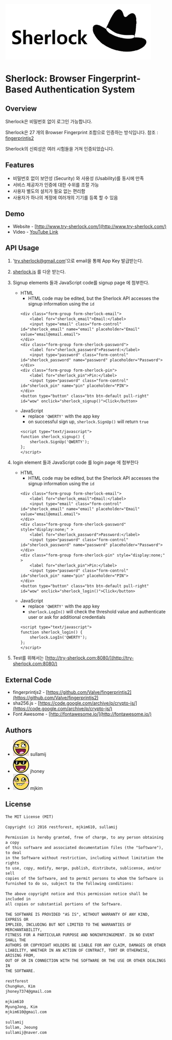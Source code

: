 ![Sherlock](static/img/sherlock-logo.png)
# Sherlock: Browser Fingerprint-Based Authentication System

## Overview
Sherlock은 비밀번호 없이 로그인 가능합니다.

Sherlock은 27 개의 Browser Fingerprint 조합으로 인증하는 방식입니다.
참조 : [fingerprintjs2](https://github.com/Valve/fingerprintjs2)

Sherlock의 신뢰성은 여러 시험들을 거쳐 인증되었습니다.

## Features
- 비밀번호 없이 보안성 (Security) 와 사용성 (Usability)를 동시에 만족
- 서비스 제공자가 인증에 대한 수위를 조절 가능
- 사용자 별도의 설치가 필요 없는 편리함
- 사용자가 하나의 계정에 여러개의 기기를 등록 할 수 있음

## Demo
- Website - [http://www.try-sherlock.com/](http://www.try-sherlock.com/)
- Video - [YouTube Link](https://youtu.be/Aj9xxVyO2Y8)

## API Usage
1. 'try.sherlock@gmail.com’으로 email을 통해 App Key 발급받는다.
2. [sherlock.js](https://github.com/mjkim610/sherlock/blob/master/static/js/sherlock.js) 를 다운 받는다.
3. Signup elements 들과 JavaScript code를 signup page 에 첨부한다.

    - HTML
        - HTML code may be edited, but the Sherlock API accesses the signup information using the `id`
        ```
        <div class="form-group form-sherlock-email">
            <label for="sherlock_email">Email:</label>
            <input type="email" class="form-control" id="sherlock_email" name="email" placeholder="Email" value="email@email.email">
        </div>
        <div class="form-group form-sherlock-password">
            <label for="sherlock_password">Password:</label>
            <input type="password" class="form-control" id="sherlock_password" name="password" placeholder="Password">
        </div>
        <div class="form-group form-sherlock-pin">
            <label for="sherlock_pin">Pin:</label>
            <input type="password" class="form-control" id="sherlock_pin" name="pin" placeholder="PIN">
        </div>
        <button type="button" class="btn btn-default pull-right" id="wow" onclick="sherlock_signup()">Click</button>
        ```
    - JavaScript
        - replace `'QWERTY'` with the app key
        - on successful sign up, `sherlock.SignUp()` will return `true`
        ```
        <script type="text/javascript">
        function sherlock_signup() {
            sherlock.SignUp('QWERTY');
        };
        </script>
        ```

4. login element 들과 JavaScript code 를 login page 에 첨부한다
    - HTML
        - HTML code may be edited, but the Sherlock API accesses the signup information using the `id`
        ```
        <div class="form-group form-sherlock-email">
            <label for="sherlock_email">Email:</label>
            <input type="email" class="form-control" id="sherlock_email" name="email" placeholder="Email" value="email@email.email">
        </div>
        <div class="form-group form-sherlock-password" style="display:none;" >
            <label for="sherlock_password">Password:</label>
            <input type="password" class="form-control" id="sherlock_password" name="password" placeholder="Password">
        </div>
        <div class="form-group form-sherlock-pin" style="display:none;" >
            <label for="sherlock_pin">Pin:</label>
            <input type="password" class="form-control" id="sherlock_pin" name="pin" placeholder="PIN">
        </div>
        <button type="button" class="btn btn-default pull-right" id="wow" onclick="sherlock_login()">Click</button>
         ```
    - JavaScript
        - replace `'QWERTY'` with the app key
        - `sherlock.LogIn()` will check the threshold value and authenticate user or ask for additional credentials
        ```
        <script type="text/javascript">
        function sherlock_login() {
            sherlock.LogIn('QWERTY');
        };
        </script>
        ```

5. Test를 위해서는 [http://try-sherlock.com:8080/](http://try-sherlock.com:8080/)

## External Code
- fingerprintjs2 -  [https://github.com/Valve/fingerprintjs2](https://github.com/Valve/fingerprintjs2)
- sha256.js -  [https://code.google.com/archive/p/crypto-js/](https://code.google.com/archive/p/crypto-js/)
- Font Awesome -  [http://fontawesome.io/](http://fontawesome.io/)

## Authors
- ![sullamij](static/img/team/1-small.jpg) sullamij
- ![jhoney](static/img/team/2-small.jpg) jhoney
- ![mjkim](static/img/team/3-small.jpg) mjkim

## License

```
The MIT License (MIT)

Copyright (c) 2016 restforest, mjkim610, sullamij

Permission is hereby granted, free of charge, to any person obtaining a copy
of this software and associated documentation files (the "Software"), to deal
in the Software without restriction, including without limitation the rights
to use, copy, modify, merge, publish, distribute, sublicense, and/or sell
copies of the Software, and to permit persons to whom the Software is
furnished to do so, subject to the following conditions:

The above copyright notice and this permission notice shall be included in
all copies or substantial portions of the Software.

THE SOFTWARE IS PROVIDED "AS IS", WITHOUT WARRANTY OF ANY KIND, EXPRESS OR
IMPLIED, INCLUDING BUT NOT LIMITED TO THE WARRANTIES OF MERCHANTABILITY,
FITNESS FOR A PARTICULAR PURPOSE AND NONINFRINGEMENT. IN NO EVENT SHALL THE
AUTHORS OR COPYRIGHT HOLDERS BE LIABLE FOR ANY CLAIM, DAMAGES OR OTHER
LIABILITY, WHETHER IN AN ACTION OF CONTRACT, TORT OR OTHERWISE, ARISING FROM,
OUT OF OR IN CONNECTION WITH THE SOFTWARE OR THE USE OR OTHER DEALINGS IN
THE SOFTWARE.

restforest
ChungHun, Kim
jhoney7374@gmail.com

mjkim610
MyungJong, Kim
mjkim610@gmail.com

sullamij
Sullam, Jeoung
sullamij@naver.com

```
